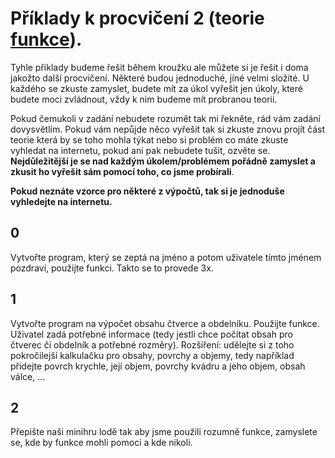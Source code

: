 # Příklady k procvičení 2 (teorie [funkce](../teorie/9_funkce.ipynb)).

Tyhle přiklady budeme řešit během kroužku ale můžete si je řešit i doma jakožto další procvičení. Některé budou jednoduché, jíné velmi složité. U každého se zkuste zamyslet, budete mít za úkol vyřešit jen úkoly, které budete moci zvládnout, vždy k nim budeme mít probranou teorii. 

Pokud čemukoli v zadání nebudete rozumět tak mi řekněte, rád vám zadání dovysvětlím. Pokud vám nepůjde něco vyřešit tak si zkuste znovu projít část teorie která by se toho mohla týkat nebo si problém co máte zkuste vyhledat na internetu, pokud ani pak nebudete tušit, ozvěte se. **Nejdůležitější je se nad každým úkolem/problémem pořádně zamyslet a zkusit ho vyřešit sám pomocí toho, co jsme probírali**.  

**Pokud neznáte vzorce pro některé z výpočtů, tak si je jednoduše vyhledejte na internetu.**

## 0
Vytvořte program, který se zeptá na jméno a potom uživatele tímto jménem pozdraví, použijte funkci. Takto se to provede 3x.

## 1
Vytvořte program na výpočet obsahu čtverce a obdelníku. Použijte funkce. Uživatel zadá potřebné informace (tedy jestli chce počítat obsah pro čtverec či obdelník a potřebné rozměry). Rozšíření: udělejte si z toho pokročilejší kalkulačku pro obsahy, povrchy a objemy, tedy například přidejte povrch krychle, její objem, povrchy kvádru a jeho objem, obsah válce, ...

## 2
Přepište naši minihru lodě tak aby jsme použili rozumně funkce, zamyslete se, kde by funkce mohli pomoci a kde nikoli.